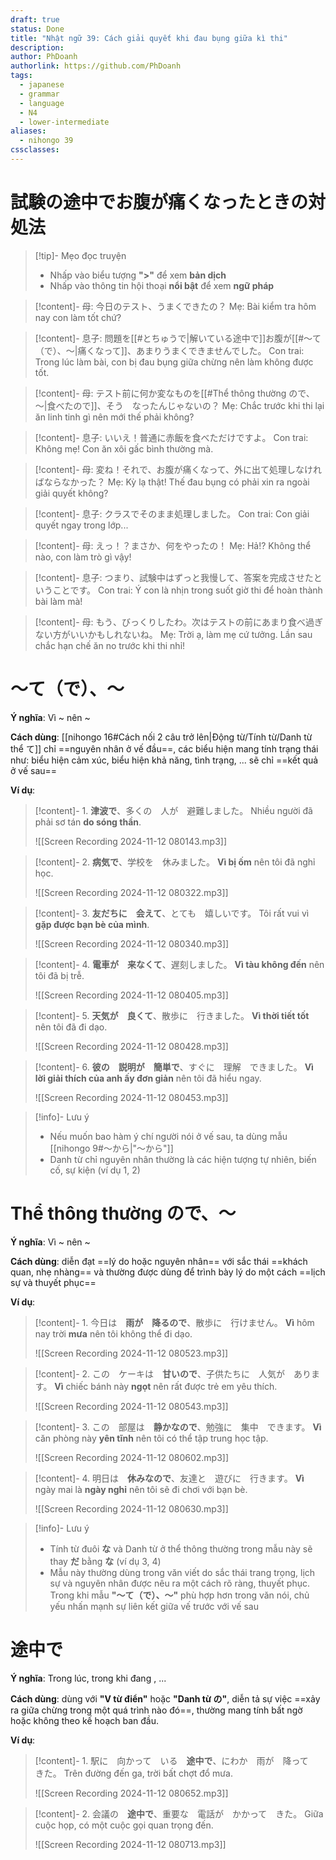 ```yaml
---
draft: true
status: Done
title: "Nhật ngữ 39: Cách giải quyết khi đau bụng giữa kì thi"
description:
author: PhDoanh
authorlink: https://github.com/PhDoanh
tags:
  - japanese
  - grammar
  - language
  - N4
  - lower-intermediate
aliases:
  - nihongo 39
cssclasses:
---
```

# 試験の途中でお腹が痛くなったときの対処法
> [!tip]- Mẹo đọc truyện
> - Nhấp vào biểu tượng **">"** để xem **bản dịch**
> - Nhấp vào thông tin hội thoại **nổi bật** để xem **ngữ pháp**

> [!content]- 母: 今日のテスト、うまくできたの？
> Mẹ: Bài kiểm tra hôm nay con làm tốt chứ?

> [!content]- 息子: 問題を[[#とちゅうで|解いている途中で]]お腹が[[#～て（で）、～|痛くなって]]、あまりうまくできませんでした。
> Con trai: Trong lúc làm bài, con bị đau bụng giữa chừng nên làm không được tốt.

> [!content]- 母: テスト前に何か変なものを[[#Thể thông thường ので、～|食べたので]]、そう　なったんじゃないの？
> Mẹ: Chắc trước khi thi lại ăn linh tinh gì nên mới thế phải không?

> [!content]- 息子: いいえ！普通に赤飯を食べただけですよ。
> Con trai: Không mẹ! Con ăn xôi gấc bình thường mà.

> [!content]- 母: 変ね！それで、お腹が痛くなって、外に出て処理しなければならなかった？
> Mẹ: Kỳ lạ thật! Thế đau bụng có phải xin ra ngoài giải quyết không?

> [!content]- 息子: クラスでそのまま処理しました。
> Con trai: Con giải quyết ngay trong lớp...

> [!content]- 母: えっ！？まさか、何をやったの！
> Mẹ: Hả!? Không thể nào, con làm trò gì vậy!

> [!content]- 息子: つまり、試験中はずっと我慢して、答案を完成させたということです。
> Con trai: Ý con là nhịn trong suốt giờ thi để hoàn thành bài làm mà!

> [!content]- 母: もう、びっくりしたわ。次はテストの前にあまり食べ過ぎない方がいいかもしれないね。
> Mẹ: Trời ạ, làm mẹ cứ tưởng. Lần sau chắc hạn chế ăn no trước khi thi nhỉ!

# ～て（で）、～
**Ý nghĩa**: Vì ~ nên ~

**Cách dùng**: [[nihongo 16#Cách nối 2 câu trở lên|Động từ/Tính từ/Danh từ thể て]] chỉ ==nguyên nhân ở vế đầu==, các biểu hiện mang tính trạng thái như: biểu hiện cảm xúc, biểu hiện khả năng, tình trạng, ... sẽ chỉ ==kết quả ở vế sau==

**Ví dụ**:
> [!content]- 1\. **津波で**、多くの　人が　避難しました。
> Nhiều người đã phải sơ tán **do sóng thần**.
> 
> ![[Screen Recording 2024-11-12 080143.mp3]]

> [!content]- 2\. **病気で**、学校を　休みました。
> **Vì bị ốm** nên tôi đã nghỉ học.
> 
> ![[Screen Recording 2024-11-12 080322.mp3]]

> [!content]- 3\. **友だちに　会えて**、とても　嬉しいです。
> Tôi rất vui vì **gặp được bạn bè của mình**.
> 
> ![[Screen Recording 2024-11-12 080340.mp3]]

> [!content]- 4\. **電車が　来なくて**、遅刻しました。
> **Vì tàu không đến** nên tôi đã bị trễ.
> 
> ![[Screen Recording 2024-11-12 080405.mp3]]

> [!content]- 5\. **天気が　良くて**、散歩に　行きました。
> **Vì thời tiết tốt** nên tôi đã đi dạo.
> 
> ![[Screen Recording 2024-11-12 080428.mp3]]

> [!content]- 6\. **彼の　説明が　簡単で**、すぐに　理解　できました。
> **Vì lời giải thích của anh ấy đơn giản** nên tôi đã hiểu ngay.
> 
> ![[Screen Recording 2024-11-12 080453.mp3]]

> [!info]- Lưu ý
> - Nếu muốn bao hàm ý chí người nói ở vế sau, ta dùng mẫu [[nihongo 9#～から|"～から"]]
> - Danh từ chỉ nguyên nhân thường là các hiện tượng tự nhiên, biến cố, sự kiện (ví dụ 1, 2)

# Thể thông thường ので、～
**Ý nghĩa**: Vì ~ nên ~

**Cách dùng**: diễn đạt ==lý do hoặc nguyên nhân== với sắc thái ==khách quan, nhẹ nhàng== và thường được dùng để trình bày lý do một cách ==lịch sự và thuyết phục==

**Ví dụ**:
> [!content]- 1\. 今日は　**雨が　降るので**、散歩に　行けません。
> **Vì** hôm nay trời **mưa** nên tôi không thể đi dạo.
> 
> ![[Screen Recording 2024-11-12 080523.mp3]]

> [!content]- 2\. この　ケーキは　**甘いので**、子供たちに　人気が　あります。
> **Vì** chiếc bánh này **ngọt** nên rất được trẻ em yêu thích.
> 
> ![[Screen Recording 2024-11-12 080543.mp3]]

> [!content]- 3\. この　部屋は　**静かなので**、勉強に　集中　できます。
> **Vì** căn phòng này **yên tĩnh** nên tôi có thể tập trung học tập.
> 
> ![[Screen Recording 2024-11-12 080602.mp3]]

> [!content]- 4\. 明日は　**休みなので**、友達と　遊びに　行きます。
> **Vì** ngày mai là **ngày nghỉ** nên tôi sẽ đi chơi với bạn bè.
> 
> ![[Screen Recording 2024-11-12 080630.mp3]]

> [!info]- Lưu ý
> - Tính từ đuôi **な** và Danh từ ở thể thông thường trong mẫu này sẽ thay **だ** bằng **な** (ví dụ 3, 4)
> - Mẫu này thường dùng trong văn viết do sắc thái trang trọng, lịch sự và nguyên nhân được nêu ra một cách rõ ràng, thuyết phục. Trong khi mẫu **"～て（で）、～"** phù hợp hơn trong văn nói, chủ yếu nhấn mạnh sự liên kết giữa vế trước với vế sau

# 途中で
**Ý nghĩa**: Trong lúc, trong khi đang , ...

**Cách dùng**: dùng với **"V từ điển"** hoặc **"Danh từ の"**, diễn tả sự việc ==xảy ra giữa chừng trong một quá trình nào đó==, thường mang tính bất ngờ hoặc không theo kế hoạch ban đầu.

**Ví dụ**:
> [!content]- 1\. 駅に　向かって　いる　**途中で**、にわか　雨が　降って　きた。
> Trên đường đến ga, trời bất chợt đổ mưa.
> 
> ![[Screen Recording 2024-11-12 080652.mp3]]

> [!content]- 2\. 会議の　**途中で**、重要な　電話が　かかって　きた。
> Giữa cuộc họp, có một cuộc gọi quan trọng đến.
> 
> ![[Screen Recording 2024-11-12 080713.mp3]]






